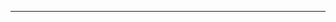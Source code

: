 <!--
CO_OP_TRANSLATOR_METADATA:
{
  "original_hash": "c747db3d4bb981e919b7f3e5a4504269",
  "translation_date": "2025-08-27T13:20:09+00:00",
  "source_file": "04-PracticalSamples/foundrylocal/README.md",
  "language_code": "cs"
}
-->


---

